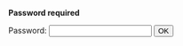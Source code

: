 

**Password required**

<form name="authform" action="/pmwiki.php/Teaching/CPSC59981W2015Assignment2?action=upload&upname=asdf.html" method="post">

Password: <input type="password" name="authpw" class="inputbox">
<input type="submit" value="OK" class="inputbutton">

</form>
<script language="javascript" type="text/javascript"><!--
    try { document.authform.authid.focus(); }
    catch(e) { document.authform.authpw.focus(); } //--></script>
